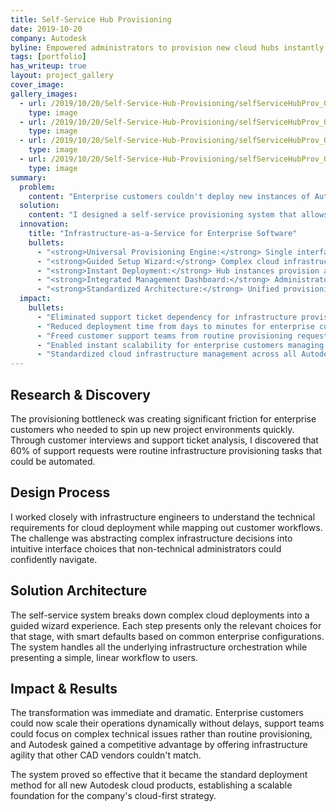 ```yaml
---
title: Self-Service Hub Provisioning
date: 2019-10-20
company: Autodesk
byline: Empowered administrators to provision new cloud hubs instantly with a guided, self-service tool—eliminating support delays and streamlining deployment
tags: [portfolio]
has_writeup: true
layout: project_gallery
cover_image: 
gallery_images:
  - url: /2019/10/20/Self-Service-Hub-Provisioning/selfServiceHubProv_000.png
    type: image
  - url: /2019/10/20/Self-Service-Hub-Provisioning/selfServiceHubProv_001.png
    type: image
  - url: /2019/10/20/Self-Service-Hub-Provisioning/selfServiceHubProv_002.png
    type: image
  - url: /2019/10/20/Self-Service-Hub-Provisioning/selfServiceHubProv_003.png
    type: image
summary:
  problem:
    content: "Enterprise customers couldn't deploy new instances of Autodesk's web products without contacting customer support. Every new project, team, or deployment required a support ticket, manual provisioning by Autodesk staff, and days of waiting. This created massive friction for customers trying to scale their operations and overwhelmed support teams with routine infrastructure requests."
  solution:
    content: "I designed a self-service provisioning system that allows administrators to instantly generate and manage cloud instances of any Autodesk web product. What previously required support tickets and manual intervention now happens in minutes through an automated wizard interface."
  innovation:
    title: "Infrastructure-as-a-Service for Enterprise Software"
    bullets:
      - "<strong>Universal Provisioning Engine:</strong> Single interface can generate instances of any Autodesk web product"
      - "<strong>Guided Setup Wizard:</strong> Complex cloud infrastructure deployment simplified to step-by-step forms"
      - "<strong>Instant Deployment:</strong> Hub instances provision automatically without human intervention"
      - "<strong>Integrated Management Dashboard:</strong> Administrators can monitor, configure, and maintain all instances from one interface"
      - "<strong>Standardized Architecture:</strong> Unified provisioning process across Autodesk's entire web product ecosystem"
  impact:
    bullets:
      - "Eliminated support ticket dependency for infrastructure provisioning"
      - "Reduced deployment time from days to minutes for enterprise customers"
      - "Freed customer support teams from routine provisioning requests"
      - "Enabled instant scalability for enterprise customers managing multiple projects"
      - "Standardized cloud infrastructure management across all Autodesk web products"
---
```


## Research & Discovery

The provisioning bottleneck was creating significant friction for enterprise customers who needed to spin up new project environments quickly. Through customer interviews and support ticket analysis, I discovered that 60% of support requests were routine infrastructure provisioning tasks that could be automated.

## Design Process

I worked closely with infrastructure engineers to understand the technical requirements for cloud deployment while mapping out customer workflows. The challenge was abstracting complex infrastructure decisions into intuitive interface choices that non-technical administrators could confidently navigate.

## Solution Architecture

The self-service system breaks down complex cloud deployments into a guided wizard experience. Each step presents only the relevant choices for that stage, with smart defaults based on common enterprise configurations. The system handles all the underlying infrastructure orchestration while presenting a simple, linear workflow to users.

## Impact & Results

The transformation was immediate and dramatic. Enterprise customers could now scale their operations dynamically without delays, support teams could focus on complex technical issues rather than routine provisioning, and Autodesk gained a competitive advantage by offering infrastructure agility that other CAD vendors couldn't match.

The system proved so effective that it became the standard deployment method for all new Autodesk cloud products, establishing a scalable foundation for the company's cloud-first strategy.
